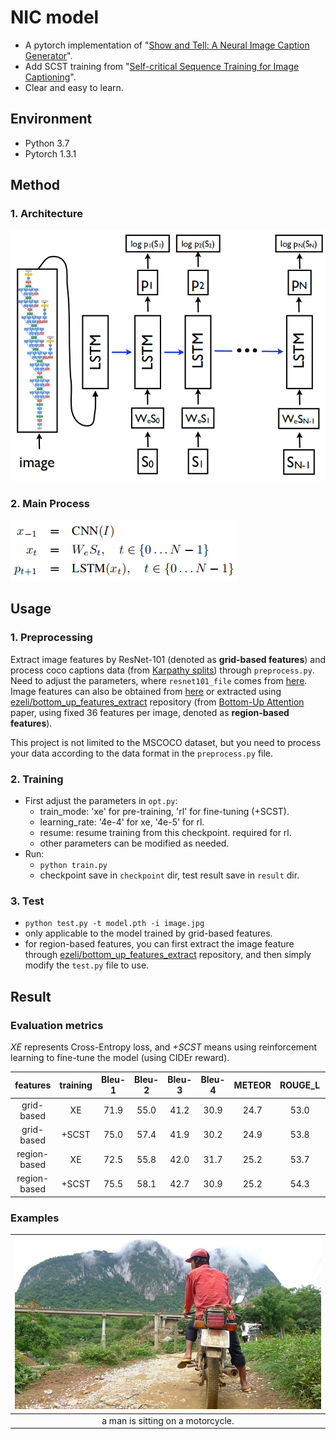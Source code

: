 # NIC model
 - A pytorch implementation of "[Show and Tell: A Neural Image Caption Generator](https://www.cv-foundation.org/openaccess/content_cvpr_2015/html/Vinyals_Show_and_Tell_2015_CVPR_paper.html)".
 - Add SCST training from "[Self-critical Sequence Training for Image Captioning](https://openaccess.thecvf.com/content_cvpr_2017/html/Rennie_Self-Critical_Sequence_Training_CVPR_2017_paper.html)".
 - Clear and easy to learn.

## Environment
 - Python 3.7
 - Pytorch 1.3.1

## Method
### 1. Architecture
![Architecture](./method_figs/Architecture.png)

### 2. Main Process
![Main Process](./method_figs/Formula.png)

## Usage
### 1. Preprocessing
Extract image features by ResNet-101 (denoted as **grid-based features**) and process coco captions data (from [Karpathy splits](https://cs.stanford.edu/people/karpathy/deepimagesent/caption_datasets.zip)) through `preprocess.py`. Need to adjust the parameters, where `resnet101_file` comes from [here](https://drive.google.com/drive/folders/0B7fNdx_jAqhtbVYzOURMdDNHSGM). Image features can also be obtained from [here](https://github.com/peteanderson80/bottom-up-attention) or extracted using [ezeli/bottom_up_features_extract](https://github.com/ezeli/bottom_up_features_extract) repository (from [Bottom-Up Attention](https://openaccess.thecvf.com/content_cvpr_2018/html/Anderson_Bottom-Up_and_Top-Down_CVPR_2018_paper.html) paper, using fixed 36 features per image, denoted as **region-based features**).

This project is not limited to the MSCOCO dataset, but you need to process your data according to the data format in the `preprocess.py` file.

### 2. Training
 - First adjust the parameters in `opt.py`:
    - train_mode: 'xe' for pre-training, 'rl' for fine-tuning (+SCST).
    - learning_rate: '4e-4' for xe, '4e-5' for rl.
    - resume: resume training from this checkpoint. required for rl.
    - other parameters can be modified as needed.
 - Run:
    - `python train.py`
    - checkpoint save in `checkpoint` dir, test result save in `result` dir.

### 3. Test
 - `python test.py -t model.pth -i image.jpg`
 - only applicable to the model trained by grid-based features.
 - for region-based features, you can first extract the image feature through [ezeli/bottom_up_features_extract](https://github.com/ezeli/bottom_up_features_extract) repository, and then simply modify the `test.py` file to use.

## Result
### Evaluation metrics
*XE* represents Cross-Entropy loss, and *+SCST* means using reinforcement learning to fine-tune the model (using CIDEr reward).

|features|training|Bleu-1|Bleu-2|Bleu-3|Bleu-4|METEOR|ROUGE_L|CIDEr|SPICE|
|:---:|:---:|:---:|:---:|:---:|:---:|:---:|:---:|:---:|:---:|
|grid-based|XE|71.9|55.0|41.2|30.9|24.7|53.0|94.7|17.8|
|grid-based|+SCST|75.0|57.4|41.9|30.2|24.9|53.8|103.1|17.9|
|region-based|XE|72.5|55.8|42.0|31.7|25.2|53.7|97.0|17.9|
|region-based|+SCST|75.5|58.1|42.7|30.9|25.2|54.3|105.4|18.4|

### Examples

|![COCO_val2014_000000391895.jpg](./method_figs/COCO_val2014_000000391895.jpg)|
|:---:|
|a man is sitting on a motorcycle.|
